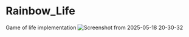# Rainbow_Life
Game of life implementation
![Screenshot from 2025-05-18 20-30-32](https://github.com/user-attachments/assets/cd0e6ae0-b99e-468c-8b09-47bb52972de7)
